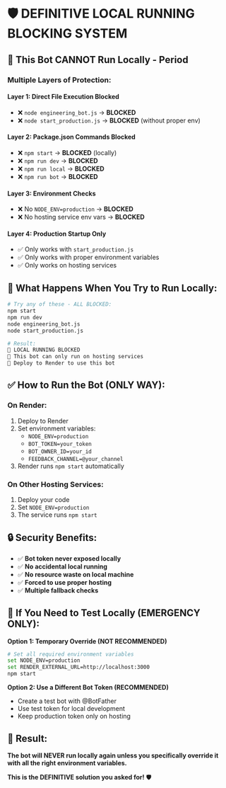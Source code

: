 # 🛡️ DEFINITIVE LOCAL RUNNING BLOCKING SYSTEM

## 🚫 **This Bot CANNOT Run Locally - Period**

### **Multiple Layers of Protection:**

#### **Layer 1: Direct File Execution Blocked**
- ❌ `node engineering_bot.js` → **BLOCKED**
- ❌ `node start_production.js` → **BLOCKED** (without proper env)

#### **Layer 2: Package.json Commands Blocked**
- ❌ `npm start` → **BLOCKED** (locally)
- ❌ `npm run dev` → **BLOCKED**
- ❌ `npm run local` → **BLOCKED**
- ❌ `npm run bot` → **BLOCKED**

#### **Layer 3: Environment Checks**
- ❌ No `NODE_ENV=production` → **BLOCKED**
- ❌ No hosting service env vars → **BLOCKED**

#### **Layer 4: Production Startup Only**
- ✅ Only works with `start_production.js`
- ✅ Only works with proper environment variables
- ✅ Only works on hosting services

## 🎯 **What Happens When You Try to Run Locally:**

```bash
# Try any of these - ALL BLOCKED:
npm start
npm run dev
node engineering_bot.js
node start_production.js

# Result:
🚫 LOCAL RUNNING BLOCKED
🚫 This bot can only run on hosting services
🚫 Deploy to Render to use this bot
```

## ✅ **How to Run the Bot (ONLY WAY):**

### **On Render:**
1. Deploy to Render
2. Set environment variables:
   - `NODE_ENV=production`
   - `BOT_TOKEN=your_token`
   - `BOT_OWNER_ID=your_id`
   - `FEEDBACK_CHANNEL=@your_channel`
3. Render runs `npm start` automatically

### **On Other Hosting Services:**
1. Deploy your code
2. Set `NODE_ENV=production`
3. The service runs `npm start`

## 🔒 **Security Benefits:**

- ✅ **Bot token never exposed locally**
- ✅ **No accidental local running**
- ✅ **No resource waste on local machine**
- ✅ **Forced to use proper hosting**
- ✅ **Multiple fallback checks**

## 🚨 **If You Need to Test Locally (EMERGENCY ONLY):**

**Option 1: Temporary Override (NOT RECOMMENDED)**
```bash
# Set all required environment variables
set NODE_ENV=production
set RENDER_EXTERNAL_URL=http://localhost:3000
npm start
```

**Option 2: Use a Different Bot Token (RECOMMENDED)**
- Create a test bot with @BotFather
- Use test token for local development
- Keep production token only on hosting

## 🎉 **Result:**

**The bot will NEVER run locally again unless you specifically override it with all the right environment variables.**

**This is the DEFINITIVE solution you asked for!** 🛡️
